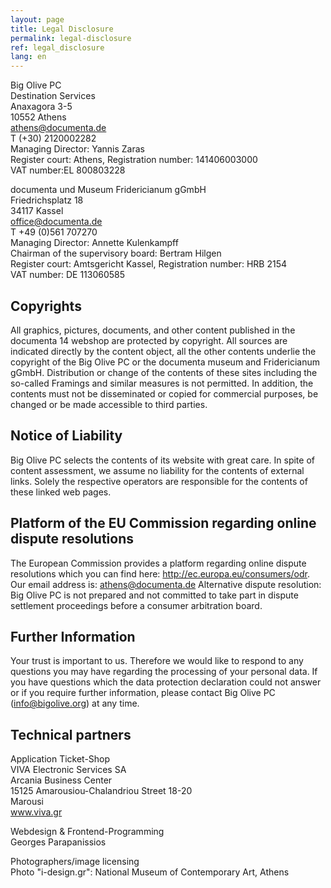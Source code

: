 ```yaml
---
layout: page
title: Legal Disclosure
permalink: legal-disclosure
ref: legal_disclosure
lang: en
---
```


Big Olive PC <br>
Destination Services <br>
Anaxagora 3-5 <br>
10552 Athens <br>
athens@documenta.de <br>
T (+30) 2120002282 <br>
Managing Director: Yannis Zaras <br>
Register court: Athens, Registration number: 141406003000 <br>
VAT number:EL 800803228


documenta und Museum Fridericianum gGmbH <br>
Friedrichsplatz 18 <br>
34117 Kassel <br>
office@documenta.de <br>
T +49 (0)561 707270 <br>
Managing Director: Annette Kulenkampff <br>
Chairman of the supervisory board: Bertram Hilgen <br>
Register court: Amtsgericht Kassel, Registration number: HRB 2154 <br>
VAT number: DE 113060585

## Copyrights

All graphics, pictures, documents, and other content published in the documenta 14 webshop are protected by copyright. All sources are indicated directly by the content object, all the other contents underlie the copyright of the Big Olive PC or the documenta museum and Fridericianum gGmbH. Distribution or change of the contents of these sites including the so-called Framings and similar measures is not permitted. In addition, the contents must not be disseminated or copied for commercial purposes, be changed or be made accessible to third parties.

## Notice of Liability

Big Olive PC selects the contents of its website with great care. In spite of content assessment, we assume no liability for the contents of external links. Solely the respective operators are responsible for the contents of these linked web pages.

## Platform of the EU Commission regarding online dispute resolutions

The European Commission provides a platform regarding online dispute resolutions which you can find here: http://ec.europa.eu/consumers/odr. Our email address is: athens@documenta.de Alternative dispute resolution: Big Olive PC is not prepared and not committed to take part in dispute settlement proceedings before a consumer arbitration board.

## Further Information

Your trust is important to us. Therefore we would like to respond to any questions you may have regarding the processing of your personal data. If you have questions which the data protection declaration could not answer or if you require further information, please contact Big Olive PC (<a href="mailto:info@bigolive.org">info@bigolive.org</a>) at any time.


## Technical partners

Application Ticket-Shop <br>
VIVA Electronic Services SA <br>
Arcania Business Center <br>
15125 Amarousiou-Chalandriou Street 18-20 <br>
Marousi <br>
www.viva.gr

Webdesign & Frontend-Programming <br>
Georges Parapanissios

Photographers/image licensing <br>
Photo "i-design.gr": National Museum of Contemporary Art, Athens
